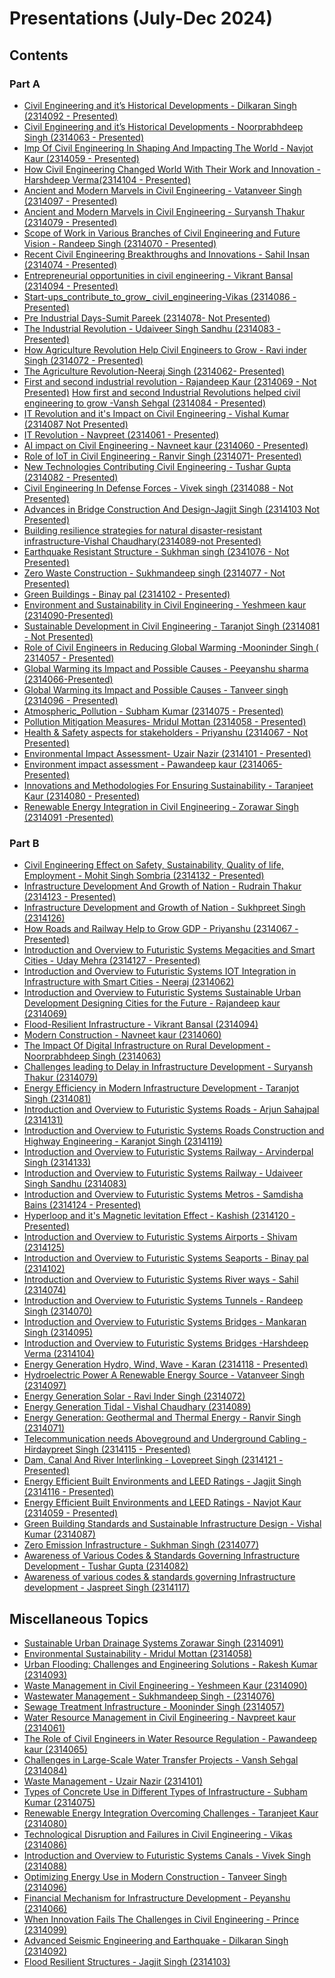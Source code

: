 # Presentations (July-Dec 2024)

## Contents

### Part A

- [Civil Engineering and it’s Historical Developments - Dilkaran Singh (2314092 - Presented)](Part-A/1_Civil_Engineering_And_Historical_Development-Dilkaran_Singh(2314092).pdf)
- [Civil Engineering and it’s Historical Developments - Noorprabhdeep Singh (2314063 - Presented)](Part-A/2_Civil_Engineering_And_Historical_Development-Noorprabhdeep_Singh(2314063).pdf)
- [Imp Of Civil Engineering In Shaping And Impacting The World - Navjot Kaur (2314059 - Presented)](Part-A/3_Imp_Of_Civil_Engineering_In_Shaping_And_Impacting_The_World-Navjot_Kaur(2314059).pdf)
- [How Civil Engineering Changed World With Their Work and Innovation - Harshdeep Verma(2314104 - Presented)](Part-A/4_How_Civil_Engineering_Changed_World_With_Their_Work_and_Innovation-Harshdeep_Verma(2314104).pdf)
- [Ancient and Modern Marvels in Civil Engineering - Vatanveer Singh (2314097 - Presented)](Part-A/5_Ancient_and_Modern_Marvels_in_Civil_Engineering-Vatanveer_Singh(2314097).pdf)
- [Ancient and Modern Marvels in Civil Engineering - Suryansh Thakur (2314079 - Presented)](Part-A/6_The_Ancient_And_Modern_Marvels_And_Wonders_Of_Civil_Engineering-Suryansh_Thakur(2314079).pdf)
- [Scope of Work in Various Branches of Civil Engineering and Future Vision - Randeep Singh (2314070 - Presented)](Part-A/7_Scope_of_work_involved_in_various_branches_of_civil_enineering_and_future_vision-Randeep_Singh(2314070).pdf)
- [Recent Civil Engineering Breakthroughs and Innovations - Sahil Insan (2314074 - Presented)](Part-A/8_Recent_Civil_Engineering_Breakthrough_and_innovation-Sahil_Insan(2314074).pdf)
- [Entrepreneurial opportunities in civil engineering - Vikrant Bansal (2314094 - Presented)](Part-A/9_Entrepreneurial_Opportunities_Vikrant_Bansal(2314094).pdf)
- [Start-ups_contribute_to_grow_ civil_engineering-Vikas (2314086 - Presented)](Part-A/10_Start-ups_contribute_to_grow_civil_engineering-Vikas(2314086).pdf)
- [Pre Industrial Days-Sumit Pareek (2314078- Not Presented)](Part-A/11_Pre_Indusrial_Days-Sumit_Pareek(2314078).pdf)
- [The Industrial Revolution - Udaiveer Singh Sandhu (2314083 -  Presented)](Part-A/12_The_Industrial_revolution-Udaiveer_Singh_Sandhu(2314083).pdf)
- [How Agriculture Revolution Help Civil Engineers to Grow - Ravi inder Singh (2314072 - Presented)](Part-A/13_How_Agriculture_Revolution_Help_Civil_Engineering_To_Grow-Ravi_inder_Singh(2314072).pdf)
- [The Agriculture Revolution-Neeraj Singh (2314062- Presented)](Part-A/14_The_Agriculture_Revolution-Neeraj_Singh(2314062).pdf)
- [First and second industrial revolution - Rajandeep Kaur (2314069 - Not Presented)](Part-A/16_First_and_second_industrial_revolution-Rajandeep_kaur(2314069).pdf)
[How first and second Industrial Revolutions helped civil engineering to grow -Vansh Sehgal (2314084 -  Presented)](Part-A/15_How_first_and_second_industrial_revolution_help_the_civil_engineers_to_grow-Vansh_Sehgal(2314084).pdf)
- [IT Revolution and it's Impact on Civil Engineering - Vishal Kumar (2314087  Not Presented)](Part-A/17_IT_Revolution_and_it's_impact_on_civil_engineering-Vishal_Kumar(2314087).pdf)
- [IT Revolution - Navpreet (2314061 - Presented)](Part-A/18_IT_revolution-Navpreet(2314061).pdf)
- [AI impact on Civil Engineering - Navneet kaur (2314060 - Presented)](Part-A/19_AI_in_Civil_Engineering-Navneet_kaur_(2314060).pdf)
- [Role of IoT in Civil Engineering - Ranvir Singh (2314071- Presented)](Part-A/20_Role_Of_IoT_In_Civil_Engineering-Ranvir_Singh(2314071).pdf)
- [New Technologies Contributing Civil Engineering - Tushar Gupta (2314082 - Presented)](Part-A/21_New_Technologies_Contributing_Civil_Engineering-Tushar_Gupta(2314082).pdf)
- [Civil Engineering In Defense Forces - Vivek singh (2314088 - Not Presented)](Part-A/22_Civil_Engineering_In_Defense_Forces-Vivek_singh(2314088).pdf)
- [Advances in Bridge Construction And Design-Jagjit Singh (2314103 Not Presented)](Part-A/23_Advances_in_bridge_construction_and_design-Jagjit_Singh(2314103).pdf)
- [Building resilience strategies for natural disaster-resistant infrastructure-Vishal Chaudhary(2314089-not Presented)](Part-A/24_Building_resilence_strategies_for_natural_disaster_resistant_infrastructure-Vishal_Chaudhary(2314089).pdf)
- [Earthquake Resistant Structure - Sukhman singh (2341076 - Not Presented)](Part-A/25_Earthquake_Resistant_Structure-Sukhman_singh(2341076).pdf)
- [Zero Waste Construction - Sukhmandeep singh (2314077 -  Not Presented)](Part-A/26_Zero_Waste_Construction-Sukhman_singh_(2341076).pdf)
- [Green Buildings - Binay pal (2314102 - Presented)](Part-A/27_green_building-Binay_pal(2314102).pdf)
- [Environment and Sustainability in Civil Engineering - Yeshmeen kaur (2314090-Presented)](Part-A/28_Environment_and_Sustainability_in_Civil_Engineering-Yeshmeen_kaur(2314090).pdf)
- [Sustainable Development in Civil Engineering - Taranjot Singh  (2314081 -  Not Presented)](Part-A/29_sustainable_development_in_Civil_Engineering-Taranjot_Singh(2314081).pdf)
- [Role of Civil Engineers in Reducing Global Warming -Mooninder Singh ( 2314057 - Presented) ](Part-A/30_Role_of_Civil_Engineers_in_Reducing_Global_Warming-Mooninder_Singh(2314057).pdf)
- [Global Warming its Impact and Possible Causes - Peeyanshu sharma (2314066-Presented)](Part-A/31_Global_warming_and_its_impact_and_causes-peeyanshu_sharma(2314066).pdf)
- [Global Warming its Impact and Possible Causes - Tanveer singh (2314096 - Presented)](Part-A/32_Global_Warming_it's_effect_and_causes-Tanveer_singh(2314096).pdf)
- [Atmospheric_Pollution - Subham Kumar (2314075 - Presented)](Part-A/33_Atmospheric_Pollution-Subham_Kumar_(2314075).pdf)
- [Pollution Mitigation Measures- Mridul Mottan (2314058 - Presented)](Part-A/34_Pollution_Mitigation_Measures-Mridul_Mottan(2314058).pdf)
- [Health & Safety aspects for stakeholders - Priyanshu (2314067 - Not Presented)](Part-A/35_Health_&_Safety_aspect_for_stakeholders-Priyanshu(2314067).pdf)
- [Environmental Impact Assessment- Uzair Nazir (2314101 - Presented)](Part-A/36_Environmental_Impact_Assessment-Uzair_Nazir(2314101).pdf)
- [Environment impact assessment - Pawandeep kaur (2314065- Presented)](Part-A/37_Environmental_Impact_Assessment-Pawandeep_kaur(2314065).pdf)
- [Innovations and Methodologies For Ensuring Sustainability - Taranjeet Kaur (2314080 - Presented)](Part-A/38_Innovations_and_Methodologies_For_Ensuring_Sustainability-Taranjeet_Kaur(2314080).pdf)
- [Renewable Energy Integration in Civil Engineering - Zorawar Singh (2314091 -Presented)](Part-A/39_Renewable_Energy_Integration_in_Civil_Engineering-Zorawar_Singh(2314091).pdf)

### Part B

- [Civil Engineering Effect on Safety, Sustainability, Quality of life, Employment - Mohit Singh Sombria (2314132 - Presented)](Part-B/50_Civil_Engineering_Effect_on_Safety_Sustainability_Quality_of_life_Employment_Mohit_Singh_Sombria_(2314132).pdf)
- [Infrastructure Development And Growth of Nation - Rudrain Thakur (2314123 - Presented)](Part-B/1_Infrastructure_Development_And_Growth_of_Nation_Rudrain_Thakur_(2314123).pdf)
- [Infrastructure Development and Growth of Nation - Sukhpreet Singh (2314126)](Part-B/2_Infrastructure_Development_and_Growth_of_Nation_Sukhpreet_Singh_(2314126).pdf)
- [How Roads and Railway Help to Grow GDP - Priyanshu (2314067 - Presented)](Part-B/3_How_Roads_and_Railway_Help_to_Grow_GDP_Priyanshu_(2314067).pdf)
- [Introduction and Overview to Futuristic Systems Megacities and Smart Cities - Uday Mehra (2314127 - Presented)](Part-B/4_Introduction_and_Overview_to_Futuristic_Systems_Megacities_and_Smart_Cities_Uday_Mehra_(2314127).pdf)
- [Introduction and Overview to Futuristic Systems IOT Integration in Infrastructure with Smart Cities - Neeraj (2314062)](Part-B/5_Introduction_and_Overview_to_Futuristic_Systems_IOT_Integration_in_Infrastructure_with_Smart_Cities_Neeraj_(2314062).pdf)
- [Introduction and Overview to Futuristic Systems Sustainable Urban Development Designing Cities for the Future - Rajandeep kaur (2314069)](Part-B/6_Introduction_and_Overview_to_Futuristic_Systems_Sustainable_Urban_Development_Designing_Cities_for_the_Future_Rajandeep_kaur_(2314069).pdf)
- [Flood-Resilient Infrastructure  - Vikrant Bansal (2314094)](Part-B/7_Flood_Resilient_Infrastructure_Vikrant_Bansal_(2314094).pdf)
- [Modern Construction - Navneet kaur (2314060)](Part-B/8_Modern_Construction_Navneet_kaur_(2314060).pdf)
- [The Impact Of Digital Infrastructure on Rural Development - Noorprabhdeep Singh (2314063)](Part-B/9_The_Impact_Of_Digital_Infrastructure_on_Rural_Development_Noorprabhdeep_Singh_(2314063).pdf)
- [Challenges leading to Delay in Infrastructure Development - Suryansh Thakur (2314079)](Part-B/10_Challenges_leading_to_Delay_in_Infrastructure_Development_Suryansh_Thakur_(2314079).pdf)
- [Energy Efficiency in Modern Infrastructure Development -  Taranjot Singh (2314081)](Part-B/11_Energy_Efficiency_in_Modern_Infrastructure_Development_Taranjot_Singh_(2314081).pdf)
- [Introduction and Overview to Futuristic Systems Roads - Arjun Sahajpal (2314131)](Part-B/12_Introduction_and_Overview_to_Futuristic_Systems_Roads_Arjun_Sahajpal_(2314131).pdf)
- [Introduction and Overview to Futuristic Systems Roads Construction and Highway Engineering - Karanjot Singh (2314119)](Part-B/13_Introduction_and_Overview_to_Futuristic_Systems_Roads_Construction_and_Highway_Engineering_Karanjot_Singh_(2314119).pdf)
- [Introduction and Overview to Futuristic Systems Railway - Arvinderpal Singh (2314133)](Part-B/14_Introduction_and_Overview_to_Futuristic_Systems_Railway_Arvinderpal_Singh_(2314133).pdf)
- [Introduction and Overview to Futuristic Systems Railway - Udaiveer Singh Sandhu (2314083) ](Part-B/15_Introduction_and_Overview_to_Futuristic_Systems_Railway_Udaiveer_Singh_Sandhu_(2314083).pdf)
- [Introduction and Overview to Futuristic Systems Metros - Samdisha Bains (2314124 - Presented)](Part-B/16_Introduction_and_Overview_to_Futuristic_Systems_Metros_Samdisha_Bains_(2314124).pdf)
- [Hyperloop and it's  Magnetic levitation Effect - Kashish (2314120 - Presented)](Part-B/17_Hyperloop_and_it's_Magnetic_levitation_Effect_Kashish_(2314120).pdf)
- [Introduction and Overview to Futuristic Systems Airports - Shivam (2314125)](Part-B/18_Introduction_and_Overview_to_Futuristic_Systems_Airports_Shivam_(2314125).pdf)
- [Introduction and Overview to Futuristic Systems Seaports - Binay pal (2314102)](Part-B/19_Introduction_and_Overview_to_Futuristic_Systems_Seaports_Binay_pal_(2314102).pdf)
- [Introduction and Overview to Futuristic Systems River ways - Sahil (2314074)](Part-B/20_Introduction_and_Overview_to_Futuristic_Systems_River_ways_Sahil_(2314074).pdf)
- [Introduction and Overview to Futuristic Systems Tunnels - Randeep Singh (2314070)](Part-B/21_Introduction_and_Overview_to_Futuristic_Systems_Tunnels_Randeep_Singh_(2314070).pdf)
- [Introduction and Overview to Futuristic Systems Bridges - Mankaran Singh (2314095)](Part-B/22_Introduction_and_Overview_to_Futuristic_Systems_Bridges_Mankaran_Singh_(2314095).pdf)
- [Introduction and Overview to Futuristic Systems Bridges -Harshdeep Verma (2314104)](Part-B/23_Introduction_and_Overview_to_Futuristic_Systems_Bridges_Harshdeep_Verma_(2314104).pdf)
- [Energy Generation Hydro, Wind, Wave - Karan (2314118 - Presented)](Part-B/24_Energy_Generation_:_Hydro_Wind_Wave_Karan_(2314118).pdf)
- [Hydroelectric Power A Renewable Energy Source - Vatanveer Singh (2314097)](Part-B/25_Hydroelectric_Power_A_Renewable_Energy_Source_Vatanveer_Singh_(2314097).pdf)
- [Energy Generation Solar - Ravi Inder Singh (2314072)](Part-B/26_Energy_Generation_Solar_Ravi_Inder_Singh_(2314072).pdf)
- [Energy Generation Tidal - Vishal Chaudhary (2314089)](Part-B/27_Energy_Generation_Tidal_Vishal_Chaudhary_(2314089).pdf)
- [Energy Generation: Geothermal and Thermal Energy - Ranvir Singh (2314071)
](Part-B/28_Energy_Generation_Geothermal_and_Thermal_Energy_Ranvir_Singh_(2314071).pdf)  
- [Telecommunication needs Aboveground and Underground Cabling - Hirdaypreet Singh (2314115 - Presented)](Part-B/29_Telecommunication_needs_Aboveground_and_Underground_Cabelling_Hirdaypreet_Singh_(2314115).pdf)
- [Dam, Canal And River Interlinking - Lovepreet Singh (2314121 - Presented)](Part-B/30_Dam_Canal_And_River_Interlinking_Lovepreet_Singh_(2314121).pdf)
- [Energy Efficient Built Environments and LEED Ratings - Jagjit Singh (2314116 - Presented)](Part-B/31_Energy_Efficient_Built_Environments_and_LEED_Ratings_Jagjit_Singh_(2314116).pdf)
- [Energy Efficient Built Environments and LEED Ratings - Navjot Kaur (2314059 - Presented)](Part-B/32_Energy_Efficient_Built_Environments_and_LEED_Ratings_Navjot_Kaur_(2314059).pdf)
- [Green Building Standards and Sustainable Infrastructure Design - Vishal Kumar (2314087)](Part-B/33_Green_Building_Standards_and_Sustainable_Infrastructure_Design_Vishal_Kumar_(2314087).pdf)
- [Zero Emission Infrastructure - Sukhman Singh (2314077)](Part-B/34_Zero_Emission_Infrastructure_Sukhman_Singh_(2314077).pdf)
- [Awareness of Various Codes & Standards Governing Infrastructure Development - Tushar Gupta (2314082)](Part-B/35_Awareness_of_Various_Codes_&_Standards_Governing_Infrastructure_Development_Tushar_Gupta_(2314082).pdf)
- [Awareness of various codes & standards governing Infrastructure development - Jaspreet Singh (2314117)](Part-B/36_Awareness_of_Various_Codes_&_Standards_Governing_Infrastructure_Development_Jaspreet_Singh_(2314117).pdf)
  
## Miscellaneous Topics 

- [Sustainable Urban Drainage Systems Zorawar Singh (2314091)](Part-B/37_Sustainable_Urban_Drainage_Systems_Zorawar_Singh_(2314091).pdf)
- [Environmental Sustainability - Mridul Mottan (2314058)](Part-B/38_Environmental_Sustainability_&_Energy_Generation_Mridul_Mottan_(2314058).pdf)
- [Urban Flooding: Challenges and Engineering Solutions - Rakesh Kumar (2314093)](Part-B/39_Urban_Flooding_:_Challenges_and_Engineering_Solutions_Rakesh_Kumar_(2314093).pdf)
- [Waste Management in Civil Engineering - Yeshmeen Kaur (2314090)](Part-B/40_Waste_Management_in_Civil_Engineering_Yeshmeen_Kaur_(2314090).pdf)
- [Wastewater Management - Sukhmandeep Singh - (2314076)](Part-B/41_Wastewater_Managment_Sukhmandeep_Singh_(2314076).pdf)
- [Sewage Treatment Infrastructure - Mooninder Singh (2314057)](Part-B/42_Sewage_Treatment_Infrastructure_Mooninder_Singh_(2314057).pdf)
- [Water Resource Management in Civil Engineering - Navpreet kaur (2314061)](Part-B/43_Water_Resource_Management_in_Civil_Engineering_Navpreet_kaur_(2314061).pdf)
- [The Role of Civil Engineers in Water Resource Regulation - Pawandeep kaur (2314065)](Part-B/44_The_Role_of_Civil_Engineers_in_Water_Resource_Regulation_Pawandeep_kaur_(2314065).pdf)
- [Challenges in Large-Scale Water Transfer Projects - Vansh Sehgal (2314084)](Part-B/45_Challenges_in_Large_Scale_Water_Transfer_Projects_Vansh_Sehgal_(2314084).pdf)
- [Waste Management - Uzair Nazir (2314101)](Part-B/46_Waste_Management_Uzair_Nazir_(2314101).pdf)
- [Types of Concrete Use in Different Types of Infrastructure - Subham Kumar (2314075)](Part-B/47_Types_of_Concrete_Use_in_Different_Types_of_Infrastructure_Subham_Kumar_(2314075).pdf)
- [Renewable Energy Integration Overcoming Challenges - Taranjeet Kaur (2314080)](Part-B/48_Renewable_Energy_Intigration_Challenges_Taranjeet_Kaur_(2314080).pdf)
- [Technological Disruption and Failures in Civil Engineering - Vikas (2314086)](Part-B/49_Technological_Disruption_and_Failures_in_Civil_Engineering_Vikas_(2314086).pdf.pdf)
- [Introduction and Overview to Futuristic Systems Canals - Vivek Singh (2314088)](Part-B/51_Introduction_and_Overview_to_Futuristic_Systems_Canals_Vivek_Singh_(2314088).pdf)
- [Optimizing Energy Use in Modern Construction - Tanveer Singh (2314096)](Part-B/52_Optimizing_Energy_Use_in_Modern_Construction_Tanveer_Singh_(2314096).pdf)
- [Financial Mechanism for Infrastructure Development - Peyanshu (2314066)](Part-B/53_Financial_Mechanism_for_Infrastructure_Development_Peyanshu_(2314066).pdf)
- [When Innovation Fails The Challenges in Civil Engineering - Prince (2314099)](Part-B/54_When_Innovation_Fails_The_Challenges_in_Civil_Engineering_Prince_(2314099).pdf)
- [Advanced Seismic Engineering and Earthquake - Dilkaran Singh (2314092)](Part-B/55_Advanced_Seismic_Engineering_and_Earthquake_Dilkaran_Singh_(2314092).pdf)
- [Flood Resilient Structures - Jagjit Singh (2314103)](Part-B/56_Flood_Resilient_Structures_Jagjit_Singh_(2314103).pdf)

